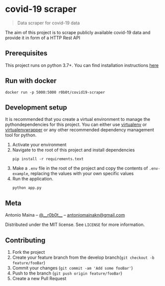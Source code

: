 # covid-19 scraper

> Data scraper for covid-19 data

The aim of this project is to scrape publicly available covid-19 data and provide it in form of a HTTP Rest API

## Prerequisites

This project runs on python 3.7+. You can find installation instructions [here](https://python.org)

## Run with docker

```
docker run -p 5000:5000 r0b0t/covid19-scraper
```

## Development setup

It is recommended that you create a virtual environment to manage the pythondependencies for this project. You can either use [virtualenv](https://virtualenv.pypa.io/en/latest/) or [virtualenvwrapper](https://virtualenvwrapper.readthedocs.io/en/latest/) or any other recommended dependency management tool for python.

1. Activate your environment
2. Navigate to the root of this project and install dependencies
   ```
   pip install -r requirements.text
   ```
3. Make a `.env` file in the root of the project and copy the contents of `.env-example`, replacing the values with your own specific values
4. Run the application.
   ```
   python app.py
   ```

## Meta

Antonio Maina – [@\_\_r0b0t\_\_](https://twitter.com/__r0b0t__) – antoniomainakn@gmail.com

Distributed under the MIT license. See `LICENSE` for more information.

## Contributing

1. Fork the project
2. Create your feature branch from the develop branch(`git checkout -b feature/fooBar`)
3. Commit your changes (`git commit -am 'Add some fooBar'`)
4. Push to the branch (`git push origin feature/fooBar`)
5. Create a new Pull Request
